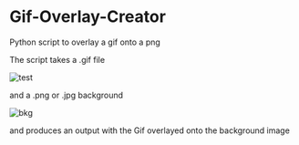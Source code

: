 # Gif-Overlay-Creator
 Python script to overlay a gif onto a png
 
 The script takes a .gif file
 
 
![test](https://user-images.githubusercontent.com/103215628/228932428-4b4d458b-d034-436e-9527-442c1631a04d.gif)

and a .png or .jpg background


![bkg](https://user-images.githubusercontent.com/103215628/228932482-03cea5b2-927a-4e10-a9c7-1814d908644e.jpg)


and produces an output with the Gif overlayed onto the background image
